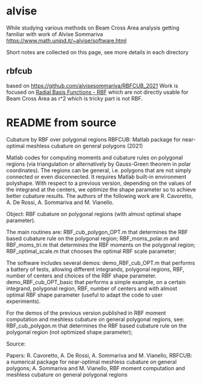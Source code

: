 # alvise
While studying various methods on Beam Cross Area analysis getting familiar with work of Alvise Sommariva
https://www.math.unipd.it/~alvise/software.html

Short notes are collected on this page, see more details in each directory

## rbfcub
based on https://github.com/alvisesommariva/RBFCUB_2021
Work is focused on [Radial Basis Functions - RBF](https://en.wikipedia.org/wiki/Radial_basis_function) which are not directly usable for Beam Cross Area as
r^2 which is tricky part is not RBF.

# README from source

Cubature by RBF over polygonal regions RBFCUB: Matlab package for near-optimal meshless cubature on general polygons (2021)

Matlab codes for computing moments and cubature rules on polygonal regions (via triangulation or alternatively by Gauss-Green theorem in polar coordinates). The regions can be general, i.e. polygons that are not simply connected or even disconnected. It requires Matlab built-in environment polyshape. With respect to a previous version, depending on the values of the integrand at the centers, we optimize the shape parameter so to achieve better cubature results. The authors of the following work are R. Cavoretto, A. De Rossi, A. Sommariva and M. Vianello.

Object: RBF cubature on polygonal regions (with almost optimal shape parameter).

The main routines are: RBF_cub_polygon_OPT.m that determines the RBF based cubature rule on the polygonal region; RBF_moms_polar.m and RBF_moms_tri.m that determines the RBF moments on the polygonal region; RBF_optimal_scale.m that chooses the optimal RBF scale parameter;

The software includes several demos: demo_RBF_cub_OPT.m that performs a battery of tests, allowing different integrands, polygonal regions, RBF, number of centers and choices of the RBF shape parameter. demo_RBF_cub_OPT_basic that performs a simple example, on a certain integrand, polygonal region, RBF, number of centers and with almost optimal RBF shape parameter (useful to adapt the code to user experiments).

For the demos of the previous version published in RBF moment computation and meshless cubature on general polygonal regions, see: RBF_cub_polygon.m that determines the RBF based cubature rule on the polygonal region (not optimized shape parameter);

Source:

Papers:
    R. Cavoretto, A. De Rossi, A. Sommariva and M. Vianello, RBFCUB: a numerical package for near-optimal meshless cubature on general polygons;
    A. Sommariva and M. Vianello, RBF moment computation and meshless cubature on general polygonal regions 


